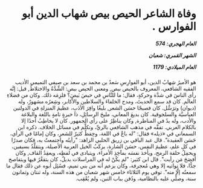 <h1 dir="rtl">وفاة الشاعر الحيص بيص شهاب الدين أبو الفوارس .</h1>

<h5 dir="rtl">العام الهجري:  574

الشهر القمري: شعبان

العام الميلادي: 1179</h5>

<p dir="rtl">هو الأميرُ شِهابُ الدين، أبو الفوارِسِ سَعدُ بن محمد بن سعد بن صيفي التميمي الأديب الفقيه الشافعي، المعروف بالحيص بيص, ومعنى الحيص بيص: الشِّدَّةُ والاختلاطُ, قيل: إنَّه رأى الناسَ في شدَّة وحركةٍ، فقال: ما للنَّاسِ في حيصَ بَيصَ؟ فلزِمَه ذلك. وكان من فضلاءِ العالَم. كان قد سمع الحديثَ، ومدح الخلفاءَ والسلاطين والأكابر، وشِعرُه مشهورٌ، وله (ديوان) وترَسُّل. كان فصيحًا حسَن الشعر, بليغًا وافِرَ الأدَبِ، عظيمَ المنزلةِ في الدولتين العباسيَّة والسلجوقية. كان بديعَ المعاني، مليحَ الرسائِلِ، ذا خبرةٍ تامةٍ باللغة والبلاغة والأدب، وله يدٌ في المناظرة, وكان يناظِرُ على رأي الجمهور. كان لا يخاطِبُ أحدًا إلا بالكلام العربي. تفقَّه في مذهب الشافعي بالريِّ، وتكلَّم في مسائل الخلاف. ذكره ابن السمعاني في «ذيله» فقال: "له باعٌ في اللغة، وحِفظٌ كثيرٌ للشعرِ، وكان إمامًا في الرأي، حَسَن العقيدة". قال عبد الباقي بن زريق الحلبي الزاهد: "رأيتُه واجتمعتُ به، فكان صدرًا في كل علم، عظيمَ النفس، حسَنَ الشارة، يركَبُ الخيل العربية الأصيلة، ويتقلَّدُ بسيفين، ويحمِلُ حلقة الرمح، ويأخذ نفسَه بمآخِذِ الأمراء، ويتبادى في لفظِه، ويعقِدُ القاف, وكان أفصَحَ مَن رأيت". قال ابن كثير: "لم يكُنْ له في المراسلات بديلٌ، كان يتقعَّرُ فيها ويتفاصح جدًّا، فلا تواتيه إلا وهي مُعجرفة، وكان يزعم أنه من بني تميم، فسُئِل أبوه عن ذلك فقال ما سمعتُه إلَّا منه". توفي يوم الثلاثاء خامس شهر شعبان من هذه السنة، وله ثنتان وثمانون سنة، وصلِّي عليه بالنظامية، ودُفن بباب التبن، ولم يُعْقِب.</p></br>
